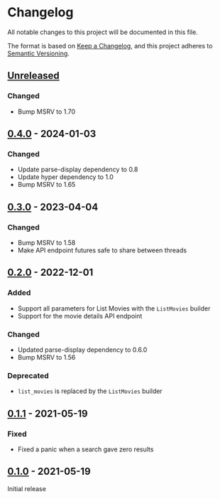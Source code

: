 # Changelog
All notable changes to this project will be documented in this file.

The format is based on [Keep a Changelog](https://keepachangelog.com/en/1.0.0/),
and this project adheres to [Semantic Versioning](https://semver.org/spec/v2.0.0.html).

## [Unreleased]

### Changed
 * Bump MSRV to 1.70

## [0.4.0] - 2024-01-03

### Changed

 * Update parse-display dependency to 0.8
 * Update hyper dependency to 1.0
 * Bump MSRV to 1.65

## [0.3.0] - 2023-04-04

### Changed

 * Bump MSRV to 1.58
 * Make API endpoint futures safe to share between threads

## [0.2.0] - 2022-12-01

### Added

 * Support all parameters for List Movies with the `ListMovies` builder
 * Support for the movie details API endpoint

### Changed

 * Updated parse-display dependency to 0.6.0
 * Bump MSRV to 1.56

### Deprecated

 * `list_movies` is replaced by the `ListMovies` builder

## [0.1.1] - 2021-05-19

### Fixed

 * Fixed a panic when a search gave zero results

## [0.1.0] - 2021-05-19

Initial release

[Unreleased]: https://github.com/rnestler/yts-api-rs/compare/v0.4.0...master
[0.4.0]: https://github.com/rnestler/yts-api-rs/compare/v0.3.0...v0.4.0
[0.3.0]: https://github.com/rnestler/yts-api-rs/compare/0.2.0...v0.3.0
[0.2.0]: https://github.com/rnestler/yts-api-rs/compare/0.1.1...0.2.0
[0.1.1]: https://github.com/rnestler/yts-api-rs/compare/0.1.0...0.1.1
[0.1.0]: https://github.com/rnestler/yts-api-rs/releases/tag/0.1.0
